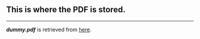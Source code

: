 ## This is where the PDF is stored.
***

***dummy.pdf*** is retrieved from [here](https://www.w3.org/WAI/ER/tests/xhtml/testfiles/resources/pdf/dummy.pdf).